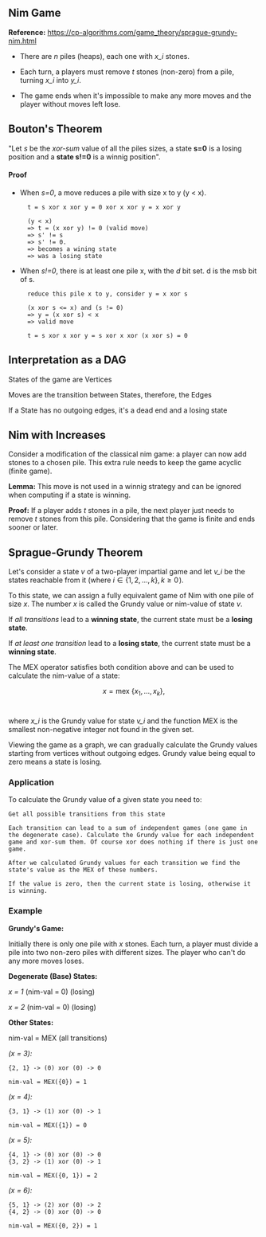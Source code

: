 ## Nim Game

**Reference:** https://cp-algorithms.com/game_theory/sprague-grundy-nim.html

- There are *n* piles (heaps), each one with *x_i* stones. 

- Each turn, a players must remove *t* stones (non-zero) from a pile, turning *x_i* into *y_i*. 

- The game ends when it's impossible to make any more moves and the player without moves left lose.

## Bouton's Theorem

"Let *s* be the *xor-sum* value of all the piles sizes, a state **s=0** is a losing position and a **state s!=0** is a winnig position".

#### Proof

- When *s=0*, a move reduces a pile with size x to y (y < x). 

        t = s xor x xor y = 0 xor x xor y = x xor y
    
        (y < x) 
        => t = (x xor y) != 0 (valid move)
        => s' != s 
        => s' != 0. 
        => becomes a wining state
        => was a losing state

- When *s!=0*, there is at least one pile x, with the *d* bit set. d is the msb bit of s.

        reduce this pile x to y, consider y = x xor s

        (x xor s <= x) and (s != 0)
        => y = (x xor s) < x
        => valid move

        t = s xor x xor y = s xor x xor (x xor s) = 0

## Interpretation as a DAG

States of the game are Vertices

Moves are the transition between States, therefore, the Edges

If a State has no outgoing edges, it's a dead end and a losing state

## Nim with Increases

Consider a modification of the classical nim game: a player can now add stones to a chosen pile. This extra rule needs to keep the game acyclic (finite game).

**Lemma:** This move is not used in a winnig strategy and can be ignored when computing if a state is winning.

**Proof:** If a player adds *t* stones in a pile, the next player just needs to remove *t* stones from this pile. Considering that the game is finite and ends sooner or later.

## Sprague-Grundy Theorem

Let's consider a state *v* of a two-player impartial game and let *v_i* be the states reachable from it (where $i \in \{ 1, 2, \dots, k \} , k \ge 0$ ). 

To this state, we can assign a fully equivalent game of Nim with one pile of size *x*. The number *x* is called the Grundy value or nim-value of state *v*.

If *all transitions* lead to a **winning state**, the current state must be a **losing state**.

If *at least one transition* lead to a **losing state**, the current state must be a **winning state**.

The MEX operator satisfies both condition above and can be used to calculate the nim-value of a state:

$$ x = \text{mex}\ \{ x_1, \ldots, x_k \}, $$ 

where *x_i* is the Grundy value for state *v_i* and the function MEX is the smallest non-negative integer not found in the given set.

Viewing the game as a graph, we can gradually calculate the Grundy values starting from vertices without outgoing edges. Grundy value being equal to zero means a state is losing.

### Application

To calculate the Grundy value of a given state you need to:

    Get all possible transitions from this state

    Each transition can lead to a sum of independent games (one game in the degenerate case). Calculate the Grundy value for each independent game and xor-sum them. Of course xor does nothing if there is just one game.

    After we calculated Grundy values for each transition we find the state's value as the MEX of these numbers.

    If the value is zero, then the current state is losing, otherwise it is winning.

### Example

**Grundy's Game:**

Initially there is only one pile with *x* stones. Each turn, a player must divide a pile into two non-zero piles with different sizes. The player who can't do any more moves loses.

**Degenerate (Base) States:**

*x = 1* (nim-val = 0) (losing)

*x = 2* (nim-val = 0) (losing)

**Other States:**

nim-val = MEX (all transitions)

*(x = 3):*

    {2, 1} -> (0) xor (0) -> 0

    nim-val = MEX({0}) = 1

*(x = 4):*

    {3, 1} -> (1) xor (0) -> 1

    nim-val = MEX({1}) = 0

*(x = 5):*

    {4, 1} -> (0) xor (0) -> 0
    {3, 2} -> (1) xor (0) -> 1

    nim-val = MEX({0, 1}) = 2

*(x = 6):*

    {5, 1} -> (2) xor (0) -> 2
    {4, 2} -> (0) xor (0) -> 0

    nim-val = MEX({0, 2}) = 1